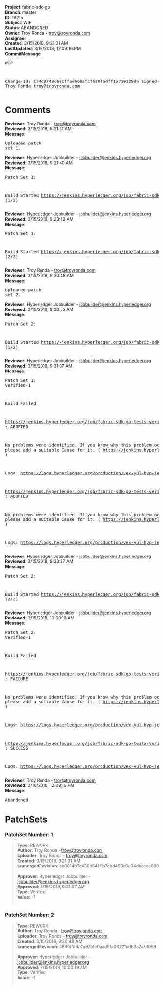 <strong>Project</strong>: fabric-sdk-go<br><strong>Branch</strong>: master<br><strong>ID</strong>: 19215<br><strong>Subject</strong>: WIP<br><strong>Status</strong>: ABANDONED<br><strong>Owner</strong>: Troy Ronda - troy@troyronda.com<br><strong>Assignee</strong>:<br><strong>Created</strong>: 3/15/2018, 9:21:31 AM<br><strong>LastUpdated</strong>: 3/16/2018, 12:09:16 PM<br><strong>CommitMessage</strong>:<br><pre>WIP

Change-Id: I74c3743d69cffae668afcf630fadff1a720129db
Signed-off-by: Troy Ronda <troy@troyronda.com>
</pre><h1>Comments</h1><strong>Reviewer</strong>: Troy Ronda - troy@troyronda.com<br><strong>Reviewed</strong>: 3/15/2018, 9:21:31 AM<br><strong>Message</strong>: <pre>Uploaded patch set 1.</pre><strong>Reviewer</strong>: Hyperledger Jobbuilder - jobbuilder@jenkins.hyperledger.org<br><strong>Reviewed</strong>: 3/15/2018, 9:21:40 AM<br><strong>Message</strong>: <pre>Patch Set 1:

Build Started https://jenkins.hyperledger.org/job/fabric-sdk-go-tests-verify-s390x/1910/ (1/2)</pre><strong>Reviewer</strong>: Hyperledger Jobbuilder - jobbuilder@jenkins.hyperledger.org<br><strong>Reviewed</strong>: 3/15/2018, 9:23:42 AM<br><strong>Message</strong>: <pre>Patch Set 1:

Build Started https://jenkins.hyperledger.org/job/fabric-sdk-go-tests-verify-x86_64/2015/ (2/2)</pre><strong>Reviewer</strong>: Troy Ronda - troy@troyronda.com<br><strong>Reviewed</strong>: 3/15/2018, 9:30:48 AM<br><strong>Message</strong>: <pre>Uploaded patch set 2.</pre><strong>Reviewer</strong>: Hyperledger Jobbuilder - jobbuilder@jenkins.hyperledger.org<br><strong>Reviewed</strong>: 3/15/2018, 9:30:55 AM<br><strong>Message</strong>: <pre>Patch Set 2:

Build Started https://jenkins.hyperledger.org/job/fabric-sdk-go-tests-verify-s390x/1911/ (1/2)</pre><strong>Reviewer</strong>: Hyperledger Jobbuilder - jobbuilder@jenkins.hyperledger.org<br><strong>Reviewed</strong>: 3/15/2018, 9:31:07 AM<br><strong>Message</strong>: <pre>Patch Set 1: Verified-1

Build Failed 

https://jenkins.hyperledger.org/job/fabric-sdk-go-tests-verify-x86_64/2015/ : ABORTED

No problems were identified. If you know why this problem occurred, please add a suitable Cause for it. ( https://jenkins.hyperledger.org/job/fabric-sdk-go-tests-verify-x86_64/2015/ )

Logs: https://logs.hyperledger.org/production/vex-yul-hyp-jenkins-3/fabric-sdk-go-tests-verify-x86_64/2015

https://jenkins.hyperledger.org/job/fabric-sdk-go-tests-verify-s390x/1910/ : ABORTED

No problems were identified. If you know why this problem occurred, please add a suitable Cause for it. ( https://jenkins.hyperledger.org/job/fabric-sdk-go-tests-verify-s390x/1910/ )

Logs: https://logs.hyperledger.org/production/vex-yul-hyp-jenkins-3/fabric-sdk-go-tests-verify-s390x/1910</pre><strong>Reviewer</strong>: Hyperledger Jobbuilder - jobbuilder@jenkins.hyperledger.org<br><strong>Reviewed</strong>: 3/15/2018, 9:33:37 AM<br><strong>Message</strong>: <pre>Patch Set 2:

Build Started https://jenkins.hyperledger.org/job/fabric-sdk-go-tests-verify-x86_64/2016/ (2/2)</pre><strong>Reviewer</strong>: Hyperledger Jobbuilder - jobbuilder@jenkins.hyperledger.org<br><strong>Reviewed</strong>: 3/15/2018, 10:00:19 AM<br><strong>Message</strong>: <pre>Patch Set 2: Verified-1

Build Failed 

https://jenkins.hyperledger.org/job/fabric-sdk-go-tests-verify-s390x/1911/ : FAILURE

No problems were identified. If you know why this problem occurred, please add a suitable Cause for it. ( https://jenkins.hyperledger.org/job/fabric-sdk-go-tests-verify-s390x/1911/ )

Logs: https://logs.hyperledger.org/production/vex-yul-hyp-jenkins-3/fabric-sdk-go-tests-verify-s390x/1911

https://jenkins.hyperledger.org/job/fabric-sdk-go-tests-verify-x86_64/2016/ : SUCCESS

Logs: https://logs.hyperledger.org/production/vex-yul-hyp-jenkins-3/fabric-sdk-go-tests-verify-x86_64/2016</pre><strong>Reviewer</strong>: Troy Ronda - troy@troyronda.com<br><strong>Reviewed</strong>: 3/16/2018, 12:09:16 PM<br><strong>Message</strong>: <pre>Abandoned</pre><h1>PatchSets</h1><h3>PatchSet Number: 1</h3><blockquote><strong>Type</strong>: REWORK<br><strong>Author</strong>: Troy Ronda - troy@troyronda.com<br><strong>Uploader</strong>: Troy Ronda - troy@troyronda.com<br><strong>Created</strong>: 3/15/2018, 9:21:31 AM<br><strong>UnmergedRevision</strong>: bb6814b7a430d541f1b7abd450e6e04daecce689<br><br><strong>Approver</strong>: Hyperledger Jobbuilder - jobbuilder@jenkins.hyperledger.org<br><strong>Approved</strong>: 3/15/2018, 9:31:07 AM<br><strong>Type</strong>: Verified<br><strong>Value</strong>: -1<br><br></blockquote><h3>PatchSet Number: 2</h3><blockquote><strong>Type</strong>: REWORK<br><strong>Author</strong>: Troy Ronda - troy@troyronda.com<br><strong>Uploader</strong>: Troy Ronda - troy@troyronda.com<br><strong>Created</strong>: 3/15/2018, 9:30:48 AM<br><strong>UnmergedRevision</strong>: 089fdfdda2a97bfe0aad9fa06221cdb3a7a76058<br><br><strong>Approver</strong>: Hyperledger Jobbuilder - jobbuilder@jenkins.hyperledger.org<br><strong>Approved</strong>: 3/15/2018, 10:00:19 AM<br><strong>Type</strong>: Verified<br><strong>Value</strong>: -1<br><br></blockquote>
